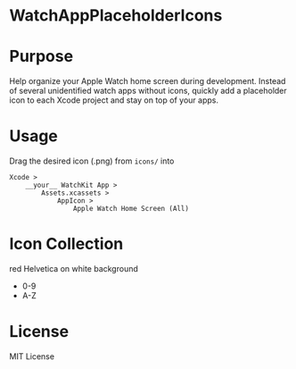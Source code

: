 # WatchAppPlaceholderIcons

# Purpose

Help organize your Apple Watch home screen during development. Instead of several unidentified watch apps without icons, quickly add a placeholder icon to each Xcode project and stay on top of your apps.

# Usage

Drag the desired icon (.png) from `icons/` into 

    Xcode > 
        __your__ WatchKit App > 
            Assets.xcassets > 
                AppIcon > 
                    Apple Watch Home Screen (All)

# Icon Collection
red Helvetica on white background

 * 0-9
 * A-Z

# License

MIT License
